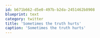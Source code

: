 ```yaml
---
id: b671b662-d5e0-497b-b2da-2451462b8908
blueprint: text
category: twitter
title: 'Sometimes the truth hurts'
caption: 'Sometimes the truth hurts'
---
```

